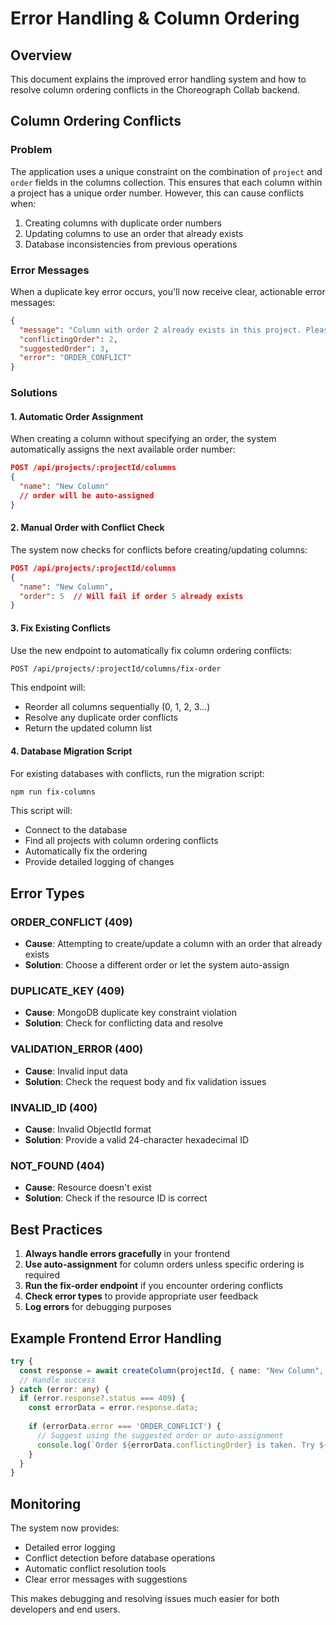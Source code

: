 # Error Handling & Column Ordering

## Overview

This document explains the improved error handling system and how to resolve column ordering conflicts in the Choreograph Collab backend.

## Column Ordering Conflicts

### Problem
The application uses a unique constraint on the combination of `project` and `order` fields in the columns collection. This ensures that each column within a project has a unique order number. However, this can cause conflicts when:

1. Creating columns with duplicate order numbers
2. Updating columns to use an order that already exists
3. Database inconsistencies from previous operations

### Error Messages

When a duplicate key error occurs, you'll now receive clear, actionable error messages:

```json
{
  "message": "Column with order 2 already exists in this project. Please choose a different order or let the system assign one automatically.",
  "conflictingOrder": 2,
  "suggestedOrder": 3,
  "error": "ORDER_CONFLICT"
}
```

### Solutions

#### 1. Automatic Order Assignment
When creating a column without specifying an order, the system automatically assigns the next available order number:

```json
POST /api/projects/:projectId/columns
{
  "name": "New Column"
  // order will be auto-assigned
}
```

#### 2. Manual Order with Conflict Check
The system now checks for conflicts before creating/updating columns:

```json
POST /api/projects/:projectId/columns
{
  "name": "New Column",
  "order": 5  // Will fail if order 5 already exists
}
```

#### 3. Fix Existing Conflicts
Use the new endpoint to automatically fix column ordering conflicts:

```bash
POST /api/projects/:projectId/columns/fix-order
```

This endpoint will:
- Reorder all columns sequentially (0, 1, 2, 3...)
- Resolve any duplicate order conflicts
- Return the updated column list

#### 4. Database Migration Script
For existing databases with conflicts, run the migration script:

```bash
npm run fix-columns
```

This script will:
- Connect to the database
- Find all projects with column ordering conflicts
- Automatically fix the ordering
- Provide detailed logging of changes

## Error Types

### ORDER_CONFLICT (409)
- **Cause**: Attempting to create/update a column with an order that already exists
- **Solution**: Choose a different order or let the system auto-assign

### DUPLICATE_KEY (409)
- **Cause**: MongoDB duplicate key constraint violation
- **Solution**: Check for conflicting data and resolve

### VALIDATION_ERROR (400)
- **Cause**: Invalid input data
- **Solution**: Check the request body and fix validation issues

### INVALID_ID (400)
- **Cause**: Invalid ObjectId format
- **Solution**: Provide a valid 24-character hexadecimal ID

### NOT_FOUND (404)
- **Cause**: Resource doesn't exist
- **Solution**: Check if the resource ID is correct

## Best Practices

1. **Always handle errors gracefully** in your frontend
2. **Use auto-assignment** for column orders unless specific ordering is required
3. **Run the fix-order endpoint** if you encounter ordering conflicts
4. **Check error types** to provide appropriate user feedback
5. **Log errors** for debugging purposes

## Example Frontend Error Handling

```typescript
try {
  const response = await createColumn(projectId, { name: "New Column", order: 2 });
  // Handle success
} catch (error: any) {
  if (error.response?.status === 409) {
    const errorData = error.response.data;
    
    if (errorData.error === 'ORDER_CONFLICT') {
      // Suggest using the suggested order or auto-assignment
      console.log(`Order ${errorData.conflictingOrder} is taken. Try ${errorData.suggestedOrder}`);
    }
  }
}
```

## Monitoring

The system now provides:
- Detailed error logging
- Conflict detection before database operations
- Automatic conflict resolution tools
- Clear error messages with suggestions

This makes debugging and resolving issues much easier for both developers and end users.
